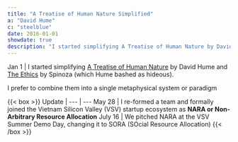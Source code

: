 ```yaml
---
title: "A Treatise of Human Nature Simplified"
a: "David Hume"
c: "steelblue"
date: 2016-01-01
showdate: true
description: "I started simplifying A Treatise of Human Nature by David Hume"
---
```



Jan 1 | I started simplifying [A Treatise of Human Nature](/research/hume/treatise/) by David Hume and [The Ethics](/research/spinoza/simple-ethics) by Spinoza (which Hume bashed as hideous). 

I prefer to combine them into a single metaphysical system or paradigm 


{{< box >}}
Update | 
--- | ---
May 28 | I re-formed a team and formally joined the Vietnam Silicon Valley (VSV) startup ecosystem as **NARA or Non-Arbitrary Resource Allocation**
July 16 | We pitched NARA at the VSV Summer Demo Day, changing it to SORA (SOcial Resource Allocation)
{{< /box >}}

